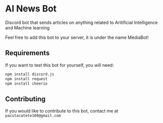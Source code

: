 # AI News Bot

Discord bot that sends articles on anything related to Aritificial Intelligence and Machine learning

Feel free to add this bot to your server, it is under the name MediaBot!

## Requirements
If you want to test this bot for yourself, you will need:
```bash
npm install discord.js
npm install request
npm install cheerio
```

## Contributing
If you would like to contribute to this bot, contact me at `pacutacatete100@gmail.com`